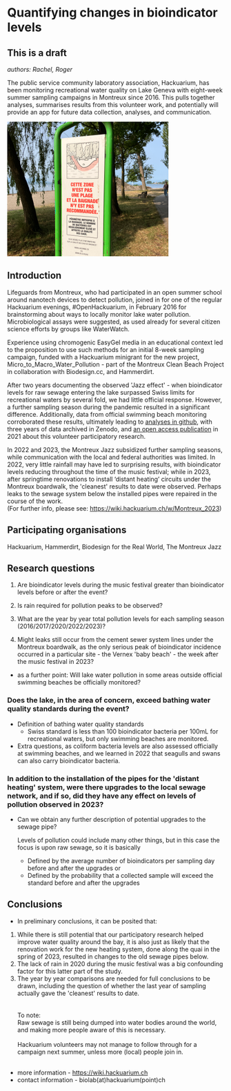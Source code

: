 # Quantifying changes in bioindicator levels

## This is a draft



_authors: Rachel, Roger_



The public service community laboratory association, Hackuarium, has been monitoring recreational water quality on Lake Geneva with eight-week summer sampling campaigns in Montreux since 2016. This pulls together analyses, summarises results from this volunteer work, and potentially will provide an app for future data collection, analyses, and communication.

![cropbeachsign](resources/github_image_intro_smaller.png)

## Introduction

Lifeguards from Montreux, who had participated in an open summer school around nanotech devices to detect pollution, joined in for one of the regular Hackuarium evenings, #OpenHackuarium, in February 2016 for brainstorming about ways to locally monitor lake water pollution.  Microbiological assays were suggested, as used already for several citizen science efforts by groups like WaterWatch. 

Experience using chromogenic EasyGel media in an educational context led to the proposition to use such methods for an initial 8-week sampling campaign, funded with a Hackuarium minigrant for the new project, Micro_to_Macro_Water_Pollution - part of the Montreux Clean Beach Project in collaboration with Biodesign.cc, and Hammerdirt.  

After two years documenting the observed 'Jazz effect' - when bioindicator levels for raw sewage entering the lake surpassed Swiss limits for recreational waters by several fold, we had little official response.  However, a further sampling season during the pandemic resulted in a significant difference. Additionally, data from official swimming beach monitoring corroborated these results, ultimately leading to [analyses in github](https://github.com/Hackuarium/montreux-water-quality), with three years of data archived in Zenodo, and [an open access publication](https://doi.org/10.1002/2688-8319.12094) in 2021 about this volunteer participatory research. 

In 2022 and 2023, the Montreux Jazz subsidized further sampling seasons, while communication with the local and federal authorities was limited. In 2022, very little rainfall may have led to surprising results, with bioindicator levels reducing throughout the time of the music festival; while in 2023, after springtime renovations to install ‘distant heating’ circuits under the Montreux boardwalk, the 'cleanest' results to date were observed.  Perhaps leaks to the sewage system below the installed pipes were repaired in the course of the work.   
(For further info, please see: https://wiki.hackuarium.ch/w/Montreux_2023)



## Participating organisations

Hackuarium, Hammerdirt, Biodesign for the Real World, The Montreux Jazz 


## Research questions

1) Are bioindicator levels during the music festival greater than bioindicator levels before or after the event?

2) Is rain required for pollution peaks to be observed?

3) What are the year by year total pollution levels for each sampling season (2016/2017/2020/2022/2023)?  

3) Might leaks still occur from the cement sewer system lines under the Montreux boardwalk, as the only serious peak of bioindicator incidence occurred in a particular site - the Vernex 'baby beach' - the week after the music festival in 2023?

- as a further point: Will lake water pollution in some areas outside official swimming beaches be officially monitored?


### Does the lake, in the area of concern, exceed bathing water quality standards during the event?

* Definition of bathing water quality standards
  - Swiss standard is less than 100 bioindicator bacteria per 100mL for recreational waters, but only swimming beaches are monitored.
* Extra questions, as coliform bacteria levels are also assessed officially at swimming beaches, and we learned in 2022 that seagulls and swans can also carry bioindicator bacteria.


### In addition to the installation of the pipes for the 'distant heating' system, were there upgrades to the local sewage network, and if so, did they have any effect on levels of pollution observed in 2023?

* Can we obtain any further description of potential upgrades to the sewage pipe?
  
  Levels of pollution could include many other things, but in this case the focus is upon raw sewage, so it is basically
  * Defined by the average number of bioindicators per sampling day before and after the upgrades  or 
  * Defined by the probability that a collected sample will exceed the standard before and after the upgrades
    

## Conclusions

* In preliminary conclusions, it can be posited that: 
1) While there is still potential that our participatory research helped improve water quality around the bay, it is also just as likely that the renovation work for the new heating system, done along the quai in the spring of 2023, resulted in changes to the old sewage pipes below.
2) The lack of rain in 2020 during the music festival was a big confounding factor for this latter part of the study.
3) The year by year comparisons are needed for full conclusions to be drawn, including the question of whether the last year of sampling actually gave the 'cleanest' results to date.
<br>  </br>
<br>To note: </br>
   Raw sewage is still being dumped into water bodies around the world, and making more people aware of this is necessary.<br>  </br>
   Hackuarium volunteers may not manage to follow through for a campaign next summer, unless more (local) people join in.
  <br>  </br>
* more information  - https://wiki.hackuarium.ch
* contact information  - biolab(at)hackuarium(point)ch
